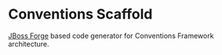 Conventions Scaffold
===========

[JBoss Forge](https://docs.jboss.org/author/display/FORGE/Home) based code generator for Conventions Framework architecture.